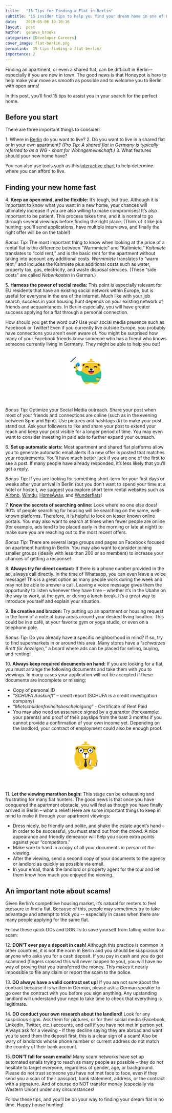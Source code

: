 ```yaml
---
title:   "15 Tips for Finding a Flat in Berlin"
subtitle: "15 insider tips to help you find your dream home in one of Europe's toughest housing markets!"
date:    2019-05-06 10:10:16
layout:  post
author:  geneva_brooks
categories: [Developer Careers]
cover_image: flat-berlin.png
permalink:  15-tips-finding-a-flat-berlin/
importance: 2
---
```


Finding an apartment, or even a shared flat, can be difficult in Berlin--especially if you are new in town. The good news is that Honeypot is here to help make your move as smooth as possible and to welcome you to Berlin with open arms! 

In this post, you’ll find 15 tips to assist you in your search for the perfect home. 

<!--more-->

## Before you start

There are three important things to consider: 

1\. Where in [Berlin](https://visitberlin.de/en/neighbourhoods-berlin) do you want to live?
2\. Do you want to live in a shared flat or in your own apartment? *(Pro Tip: A shared flat in Germany is typically referred to as a WG - short for Wohngemeinschaft.)*
3\. What features should your new home have? 

You can also use tools such as this [interactive chart](https://interaktiv.morgenpost.de/mietkarte-berlin/) to help determine where you can afford to live. 

## Finding your new home fast

4\. **Keep an open mind, and be flexible:** It’s tough, but true. Although it is important to know what you want in a new home, your chances will ultimately increase if you are also willing to make compromises! It’s also important to be patient. This process takes time, and it is normal to go through several viewings before finding the right place. (Think of it like job hunting: you’ll send applications, have multiple interviews, and finally the right offer will be on the table!)

*Bonus Tip:* The most important thing to know when looking at the price of a rental flat is the difference between “Warmmiete” and “Kaltmiete.” *Kaltmiete* translates to “cold rent,” and is the basic rent for the apartment without taking into account any additional costs. *Warmmiete* translates to “warm rent,” and includes the Kaltmiete plus additional costs such as water, property tax, gas, electricity, and waste disposal services. (These “side costs” are called *Nebenkosten* in German.) 

5\. **Harness the power of social media:** This point is especially relevant for EU residents that have an existing social network within Europe, but is useful for everyone in the era of the internet. Much like with your job search, success in your housing hunt depends on your existing network of friends and acquaintances. In Berlin especially, you will have greater success applying for a flat through a personal connection. 

How should you get the word out? Use your social media presence such as Facebook or Twitter! Even if you currently live outside Europe, you probably have connections you aren’t even aware of. You might be surprised how many of your Facebook friends know someone who has a friend who knows someone currently living in Germany. They might be able to help you out! 

<p align="center"><img alt="Honeypot mascot, Bearpot, holding a megaphone." src="/assets/images/megaphone-bearpot.png" style="width:25% !important;"></p><br> 

*Bonus Tip:* Optimize your Social Media outreach. Share your post when most of your friends and connections are online (such as in the evening between 8pm and 9pm). Use pictures and hashtags (#) to make your post stand out. Ask your followers to like and share your post to extend your reach and keep your post visible for a longer period of time. You may even want to consider investing in paid ads to further expand your outreach. 

6\. **Set up automatic alerts:** Most apartment and shared flat platforms allow you to generate automatic email alerts if a new offer is posted that matches your requirements. You’ll have much better luck if you are one of the first to see a post. If many people have already responded, it’s less likely that you’ll get a reply. 

*Bonus Tip:* If you are looking for something short-term for your first days or weeks after your arrival in Berlin (but you don’t want to spend your time at a hotel or hostel), we suggest you explore short term rental websites such as [Airbnb](https://www.airbnb.de/stay/bvb), [Wimdu](https://www.wimdu.de/), [HomeAway](https://www.homeaway.com/), and [Wunderflats](https://wunderflats.com/en/)! 

7\. **Know the secrets of searching online:** Look where no one else does! 90% of people searching for housing will be searching on the same, well-known platforms. Therefore, it is helpful to look on lesser known online portals. You may also want to search at times when fewer people are online (for example, ads tend to be placed early in the morning or late at night) to make sure you are reaching out to the most recent offers. 

*Bonus Tip:* There are several large groups and pages on Facebook focused on apartment hunting in Berlin. You may also want to consider joining smaller groups (ideally with less than 200 or so members) to increase your chances of getting a response!

8\. **Always try for direct contact:** If there is a phone number provided in the ad, always call directly. In the time of Whatsapp, you can even leave a voice message! This is a great option as many people work during the week and may not be able to answer a call. Leaving a voice message gives them the opportunity to listen whenever they have time – whether it’s in the Ubahn on the way to work, at the gym, or during a lunch break. It’s a great way to introduce yourself and explain your situation. 

9\. **Be creative and brazen:** Try putting up an apartment or housing request in the form of a note at busy areas around your desired living location. This could be in a café, at your favorite gym or yoga studio, or even on a telephone pole. 

*Bonus Tip:* Do you already have a specific neighborhood in mind? If so, try to find supermarkets in or around this area. Many stores have a “*schwarzes Brett für Anzeigen,*” a board where ads can be placed for selling, buying, and renting!

10\. **Always keep required documents on hand:** If you are looking for a flat, you must arrange the following documents and take them with you to viewings. In many cases your application will not be accepted if these documents are incomplete or missing: 

- Copy of personal ID 
- “*SCHUFA Auskunft*” – credit report (SCHUFA is a credit investigation company) 
- “*Mietschuldenfreiheitsbescheinigung*” - Certificate of Rent Paid 
- You may also need an assurance signed by a guarantor (for example: your parents) and proof of their payslips from the past 3 months if you cannot provide a confirmation of your own income yet. Depending on the landlord, your contract of employment could also be enough proof. 

<p align="center"><img alt="Honeypot mascot, Bearpot, holding a clipboard." src="/assets/images/clipboard-bearpot.png" style="width:25% !important;"></p><br> 

11\. **Let the viewing marathon begin:** This stage can be exhausting and frustrating for many flat hunters. The good news is that once you have conquered the apartment obstacle, you will feel as though you have finally arrived in Berlin – what a relief! Here are some important things to keep in mind to make it through your apartment viewings: 

- Dress nicely, be friendly and polite, and shake the estate agent’s hand – in order to be successful, you must stand out from the crowd. A nice appearance and friendly demeanor will help you score extra points against your “competitors.” 
- Make sure to hand in a copy of all your documents *in person at the viewing.*
- After the viewing, send a second copy of your documents to the agency or landlord as quickly as possible via email.
- In your email, thank the landlord or property agent for the tour and let them know how much you enjoyed the viewing. 

## An important note about scams! 

Given Berlin’s competitive housing market, it’s natural for renters to feel pressure to find a flat. Because of this, people may sometimes try to take advantage and attempt to trick you -- especially in cases when there are many people applying for the same flat. 

Follow these quick DOs and DON’Ts to save yourself from falling victim to a scam: 

12\. **DON’T ever pay a deposit in cash!** Although this practice is common in other countries, it is not the norm in Berlin and you should be suspicious of anyone who asks you for a cash deposit. If you pay in cash and you do get scammed (fingers crossed this will never happen to you), you will have no way of proving that you transferred the money. This makes it nearly impossible to file any claim or report the scam to the police.

13\. **DO always have a valid contract set up!** If you are not sure about the contract because it is written in German, please ask a German speaker to go over the contract with you before you sign anything. Any upstanding landlord will understand your need to take time to check that everything is legitimate. 

14\. **DO conduct your own research about the landlord!** Look for any suspicious signs. Ask them for pictures, or for their social media (Facebook, LinkedIn, Twitter, etc.) accounts, and call if you have not met in person yet. Always ask for a viewing - if they decline saying they are abroad and want you to send them the deposit first, this is a clear sign of a scam! Also be wary of landlords whose phone number or current address do not match the country of their bank account. 

15\. **DON’T fall for scam emails!** Many scam networks have set up automated emails trying to reach as many people as possible – they do not hesitate to target everyone, regardless of gender, age, or background. Please do not trust someone you have not met face to face, even if they send you a scan of their passport, bank statement, address, or the contract with a signature. And of course do NOT transfer money (especially via Western Union) under any circumstances!

Follow these tips, and you’ll be on your way to finding your dream flat in no time. Happy house hunting! 
